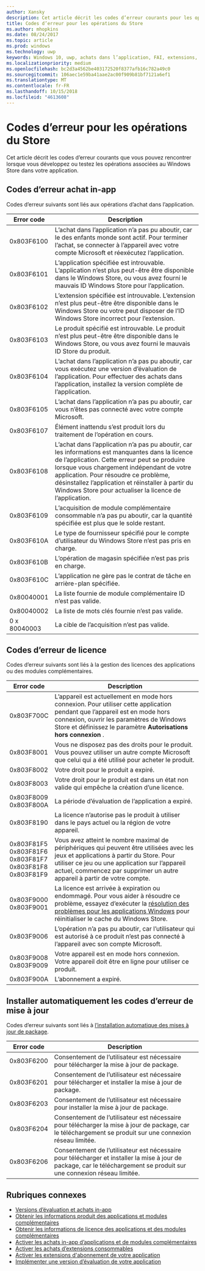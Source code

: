```yaml
---
author: Xansky
description: Cet article décrit les codes d’erreur courants pour les opérations du Windows Store pour les applications et modules complémentaires, y compris les achats dans l’application, les licences et installer des mises à jour.
title: Codes d’erreur pour les opérations du Store
ms.author: mhopkins
ms.date: 08/24/2017
ms.topic: article
ms.prod: windows
ms.technology: uwp
keywords: Windows 10, uwp, achats dans l’application, FAI, extensions, les codes d’erreur
ms.localizationpriority: medium
ms.openlocfilehash: bc2d3a4562be403172520f8377afb16c782a49c0
ms.sourcegitcommit: 106aec1e59ba41aae2ac00f909b81bf7121a6ef1
ms.translationtype: MT
ms.contentlocale: fr-FR
ms.lasthandoff: 10/15/2018
ms.locfileid: "4613608"
---
```

# <a name="error-codes-for-store-operations"></a>Codes d’erreur pour les opérations du Store

<!-- confirm whether symbolic names are defined for app developers, or do they just handle direct error code values -->

Cet article décrit les codes d’erreur courants que vous pouvez rencontrer lorsque vous développez ou testez les opérations associées au Windows Store dans votre application.

## <a name="in-app-purchase-error-codes"></a>Codes d’erreur achat in-app

Codes d’erreur suivants sont liés aux opérations d’achat dans l’application.

|  Error code  |  Description  |
|--------------|---------------|
| 0x803F6100   | L’achat dans l’application n’a pas pu aboutir, car le des enfants monde sont actif. Pour terminer l’achat, se connecter à l’appareil avec votre compte Microsoft et réexécutez l’application.               |
| 0x803F6101   | L’application spécifiée est introuvable. L’application n’est plus peut-être être disponible dans le Windows Store, ou vous avez fourni le mauvais ID Windows Store pour l’application.     |
| 0x803F6102   | L’extension spécifiée est introuvable. L’extension n’est plus peut-être être disponible dans le Windows Store ou votre peut disposer de l’ID Windows Store incorrect pour l’extension.                                               |
| 0x803F6103   | Le produit spécifié est introuvable. Le produit n’est plus peut-être être disponible dans le Windows Store, ou vous avez fourni le mauvais ID Store du produit.                                          |
| 0x803F6104   | L’achat dans l’application n’a pas pu aboutir, car vous exécutez une version d’évaluation de l’application. Pour effectuer des achats dans l’application, installez la version complète de l’application.               |
| 0x803F6105   | L’achat dans l’application n’a pas pu aboutir, car vous n’êtes pas connecté avec votre compte Microsoft.                                              |
| 0x803F6107   | Élément inattendu s’est produit lors du traitement de l’opération en cours.                                             |
| 0x803F6108   | L’achat dans l’application n’a pas pu aboutir, car les informations est manquantes dans la licence de l’application. Cette erreur peut se produire lorsque vous chargement indépendant de votre application. Pour résoudre ce problème, désinstallez l’application et réinstaller à partir du Windows Store pour actualiser la licence de l’application.                                          |
| 0x803F6109   | L’acquisition de module complémentaire consommable n’a pas pu aboutir, car la quantité spécifiée est plus que le solde restant.        |
| 0x803F610A   | Le type de fournisseur spécifié pour le compte d’utilisateur du Windows Store n’est pas pris en charge.                                            |
| 0x803F610B   | L’opération de magasin spécifiée n’est pas pris en charge.                                             |
| 0x803F610C   | L’application ne gère pas le contrat de tâche en arrière-plan spécifiée.                                             |
| 0x80040001   | La liste fournie de module complémentaire ID n’est pas valide.                        |
| 0x80040002   | La liste de mots clés fournie n’est pas valide.                   |
| 0 x 80040003   | La cible de l’acquisition n’est pas valide.                       |

## <a name="licensing-error-codes"></a>Codes d’erreur de licence

Codes d’erreur suivants sont liés à la gestion des licences des applications ou des modules complémentaires.

|  Error code  |  Description  |
|--------------|---------------|
| 0x803F700C   | L’appareil est actuellement en mode hors connexion. Pour utiliser cette application pendant que l’appareil est en mode hors connexion, ouvrir les paramètres de Windows Store et définissez le paramètre **Autorisations hors connexion** .            |
| 0x803F8001   | Vous ne disposez pas des droits pour le produit. Vous pouvez utiliser un autre compte Microsoft que celui qui a été utilisé pour acheter le produit.           |
| 0x803F8002   | Votre droit pour le produit a expiré.           |
| 0x803F8003   | Votre droit pour le produit est dans un état non valide qui empêche la création d’une licence.   |
| 0x803F8009<br/>0x803F800A   | La période d’évaluation de l’application a expiré.   |
| 0x803F8190   |  La licence n’autorise pas le produit à utiliser dans le pays actuel ou la région de votre appareil.  |
| 0x803F81F5<br/>0x803F81F6<br/>0x803F81F7<br/>0x803F81F8<br/>0x803F81F9   |  Vous avez atteint le nombre maximal de périphériques qui peuvent être utilisées avec les jeux et applications à partir du Store. Pour utiliser ce jeu ou une application sur l’appareil actuel, commencez par supprimer un autre appareil à partir de votre compte.  |
| 0x803F9000<br/>0x803F9001    |  La licence est arrivée à expiration ou endommagé. Pour vous aider à résoudre ce problème, essayez d’exécuter la [résolution des problèmes pour les applications Windows](https://support.microsoft.com/help/4027498/windows-run-the-troubleshooter-for-windows-apps) pour réinitialiser le cache du Windows Store.     |
| 0x803F9006    |  L’opération n’a pas pu aboutir, car l’utilisateur qui est autorisé à ce produit n’est pas connecté à l’appareil avec son compte Microsoft.            |
| 0x803F9008<br/>0x803F9009    |  Votre appareil est en mode hors connexion. Votre appareil doit être en ligne pour utiliser ce produit.            |
| 0x803F900A    |  L’abonnement a expiré.            |


## <a name="self-install-update-error-codes"></a>Installer automatiquement les codes d’erreur de mise à jour

Codes d’erreur suivants sont liés à [l’installation automatique des mises à jour de package](../packaging/self-install-package-updates.md).

|  Error code  |  Description  |
|--------------|---------------|
| 0x803F6200   | Consentement de l’utilisateur est nécessaire pour télécharger la mise à jour de package.               |
| 0x803F6201   | Consentement de l’utilisateur est nécessaire pour télécharger et installer la mise à jour de package.                                                  |
| 0x803F6203   | Consentement de l’utilisateur est nécessaire pour installer la mise à jour de package.                                         |
| 0x803F6204   | Consentement de l’utilisateur est nécessaire pour télécharger la mise à jour de package, car le téléchargement se produit sur une connexion réseau limitée.                                             |
| 0x803F6206   | Consentement de l’utilisateur est nécessaire pour télécharger et installer la mise à jour de package, car le téléchargement se produit sur une connexion réseau limitée.     |


## <a name="related-topics"></a>Rubriques connexes

* [Versions d’évaluation et achats in-app](in-app-purchases-and-trials.md)
* [Obtenir les informations produit des applications et modules complémentaires](get-product-info-for-apps-and-add-ons.md)
* [Obtenir les informations de licence des applications et des modules complémentaires](get-license-info-for-apps-and-add-ons.md)
* [Activer les achats in-app d’applications et de modules complémentaires](enable-in-app-purchases-of-apps-and-add-ons.md)
* [Activer les achats d’extensions consommables](enable-consumable-add-on-purchases.md)
* [Activer les extensions d'abonnement de votre application](enable-subscription-add-ons-for-your-app.md)
* [Implémenter une version d’évaluation de votre application](implement-a-trial-version-of-your-app.md)
